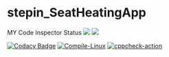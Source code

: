 
# stepin_SeatHeatingApp
MY Code Inspector Status
![](https://www.code-inspector.com/project/28741/score/svg)
![](https://www.code-inspector.com/project/28741/status/svg)

[![Codacy Badge](https://app.codacy.com/project/badge/Grade/62047f9d5a0245d8b54abea6ada6cec6)](https://www.codacy.com/gh/Mandaram-Harshitha/stepin_SeatHeatingApp/dashboard?utm_source=github.com&amp;utm_medium=referral&amp;utm_content=Mandaram-Harshitha/stepin_SeatHeatingApp&amp;utm_campaign=Badge_Grade)
[![Compile-Linux](https://github.com/Mandaram-Harshitha/stepin_SeatHeatingApp/actions/workflows/Compile.yml/badge.svg)](https://github.com/Mandaram-Harshitha/stepin_SeatHeatingApp/actions/workflows/Compile.yml)
[![cppcheck-action](https://github.com/Mandaram-Harshitha/stepin_SeatHeatingApp/actions/workflows/cppcheck.yml/badge.svg)](https://github.com/Mandaram-Harshitha/stepin_SeatHeatingApp/actions/workflows/cppcheck.yml)
